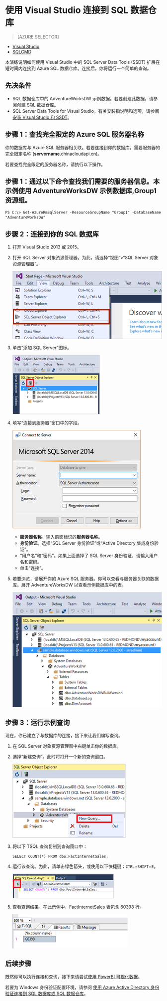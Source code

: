 <properties
   pageTitle="使用 Visual Studio 连接到 SQL 数据仓库 | Azure"
   description="开始连接到 SQL 数据仓库并运行一些查询。"
   services="sql-data-warehouse"
   documentationCenter="NA"
   authors="sonyam"
   manager="barbkess"
   editor=""/>

<tags
   ms.service="sql-data-warehouse"
   ms.date="05/13/2016"
   wacn.date="05/30/2016"/>

# 使用 Visual Studio 连接到 SQL 数据仓库

> [AZURE.SELECTOR]
- [Visual Studio](/documentation/articles/sql-data-warehouse-get-started-connect/)
- [SQLCMD](/documentation/articles/sql-data-warehouse-get-started-connect-sqlcmd/)

本演练说明如何使用 Visual Studio 中的 SQL Server Data Tools (SSDT) 扩展在短时间内连接到 Azure SQL 数据仓库。连接后，你将运行一个简单的查询。

## 先决条件

+ SQL 数据仓库中的 AdventureWorksDW 示例数据。若要创建此数据，请参阅[创建 SQL 数据仓库][]。
+ SQL Server Data Tools for Visual Studio。有关安装指说明和选项，请参阅[安装 Visual Studio 和 SSDT][]。

## 步骤 1：查找完全限定的 Azure SQL 服务器名称

你的数据库与 Azure SQL 服务器相关联。若要连接到你的数据库，需要服务器的完全限定名称 (**servername**.chinacloudapi.cn)。

若要查找完全限定的服务器名称，请执行以下操作。

## 步骤 1：通过以下命令查找我们需要的服务器信息。本示例使用 AdventureWorksDW 示例数据库,Group1 资源组。
 
	PS C:\> Get-AzureRmSqlServer -ResourceGroupName "Group1" -DatabaseName "AdventureWorksDW"  

## 步骤 2：连接到你的 SQL 数据库

1. 打开 Visual Studio 2013 或 2015。
2. 打开 SQL Server 对象资源管理器。为此，请选择“视图”>“SQL Server 对象资源管理器”。

    ![SQL Server 对象资源管理器][2]

3. 单击“添加 SQL Server”图标。

    ![添加 SQL 服务器][3]

4. 填写“连接到服务器”窗口中的字段。

    ![连接到服务器][4]

    - **服务器名称**。输入前面标识的**服务器名称**。
    - **身份验证**。选择“SQL Server 身份验证”或“Active Directory 集成身份验证”。
    - “用户名”和“密码”。如果上面选择了 SQL Server 身份验证，请输入用户名和密码。
    - 单击“连接”。

5. 若要浏览，请展开你的 Azure SQL 服务器。你可以查看与服务器关联的数据库。展开 AdventureWorksDW 以查看示例数据库中的表。

    ![浏览 AdventureWorksDW][5]

## 步骤 3：运行示例查询

现在，你已建立了与数据库的连接，接下来让我们编写查询。

1. 在 SQL Server 对象资源管理器中右键单击你的数据库。

2. 选择“新建查询”。此时将打开一个新的查询窗口。

    ![新建查询][6]

3. 将以下 TSQL 查询复制到查询窗口中：

	```
	SELECT COUNT(*) FROM dbo.FactInternetSales;
	```

4. 运行该查询。为此，请单击绿色箭头，或使用以下快捷键：`CTRL`+`SHIFT`+`E`。

    ![运行查询][7]

5. 查看查询结果。在此示例中，FactInternetSales 表包含 60398 行。

    ![查询结果][8]

## 后续步骤

既然你可以执行连接和查询，接下来请尝试[使用 PowerBI 可视化数据][]。

若要为 Windows 身份验证配置环境，请参阅 [使用 Azure Active Directory 身份验证连接到 SQL 数据库或 SQL 数据仓库][]。

<!--Arcticles-->
[创建 SQL 数据仓库]: /documentation/articles/sql-data-warehouse-get-started-provision/
[安装 Visual Studio 和 SSDT]: /documentation/articles/sql-data-warehouse-install-visual-studio/
[使用 Azure Active Directory 身份验证连接到 SQL 数据库或 SQL 数据仓库]: /documentation/articles/sql-database/sql-database-aad-authentication
[使用 PowerBI 可视化数据]: /documentation/articles/sql-data-warehouse-get-started-visualize-with-power-bi/

<!--Other-->
[Azure 经典管理门户]: https://manage.windowsazure.cn

<!--Image references-->

[1]: ./media/sql-data-warehouse-get-started-connect/get-server-name.png
[2]: ./media/sql-data-warehouse-get-started-connect/open-ssdt.png
[3]: ./media/sql-data-warehouse-get-started-connect/add-server.png
[4]: ./media/sql-data-warehouse-get-started-connect/connection-dialog.png
[5]: ./media/sql-data-warehouse-get-started-connect/explore-sample.png
[6]: ./media/sql-data-warehouse-get-started-connect/new-query2.png
[7]: ./media/sql-data-warehouse-get-started-connect/run-query.png
[8]: ./media/sql-data-warehouse-get-started-connect/query-results.png
<!---HONumber=Mooncake_0523_2016-->
